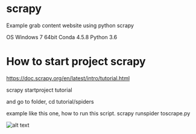 # scrapy
Example grab content website using python scrapy

OS Windows 7 64bit
Conda 4.5.8
Python 3.6

# How to start project scrapy
https://doc.scrapy.org/en/latest/intro/tutorial.html

scrapy startproject tutorial

and go to folder,
cd tutorial/spiders

example like this one, how to run this script.
scrapy runspider toscrape.py


![alt text](https://image.ibb.co/bANsD9/scrapy.png)
